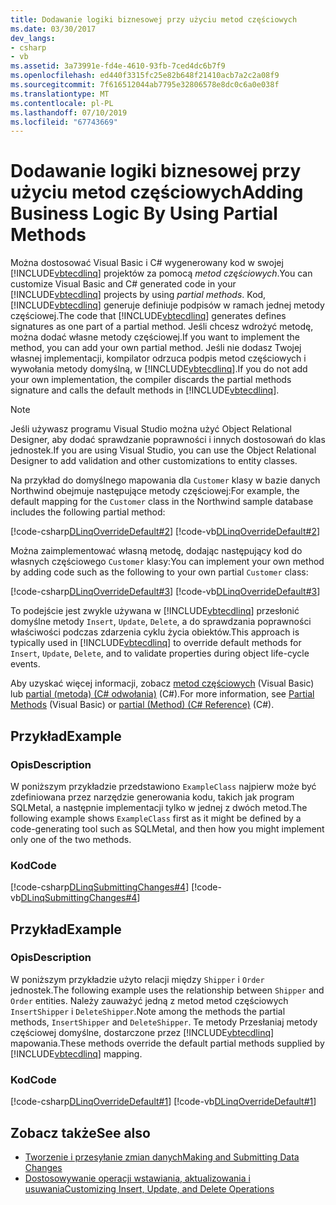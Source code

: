```yaml
---
title: Dodawanie logiki biznesowej przy użyciu metod częściowych
ms.date: 03/30/2017
dev_langs:
- csharp
- vb
ms.assetid: 3a73991e-fd4e-4610-93fb-7ced4dc6b7f9
ms.openlocfilehash: ed440f3315fc25e82b648f21410acb7a2c2a08f9
ms.sourcegitcommit: 7f616512044ab7795e32806578e8dc0c6a0e038f
ms.translationtype: MT
ms.contentlocale: pl-PL
ms.lasthandoff: 07/10/2019
ms.locfileid: "67743669"
---
```

# <a name="adding-business-logic-by-using-partial-methods"></a><span data-ttu-id="89f2f-102">Dodawanie logiki biznesowej przy użyciu metod częściowych</span><span class="sxs-lookup"><span data-stu-id="89f2f-102">Adding Business Logic By Using Partial Methods</span></span>
<span data-ttu-id="89f2f-103">Można dostosować Visual Basic i C# wygenerowany kod w swojej [!INCLUDE[vbtecdlinq](../../../../../../includes/vbtecdlinq-md.md)] projektów za pomocą *metod częściowych*.</span><span class="sxs-lookup"><span data-stu-id="89f2f-103">You can customize Visual Basic and C# generated code in your [!INCLUDE[vbtecdlinq](../../../../../../includes/vbtecdlinq-md.md)] projects by using *partial methods*.</span></span> <span data-ttu-id="89f2f-104">Kod, [!INCLUDE[vbtecdlinq](../../../../../../includes/vbtecdlinq-md.md)] generuje definiuje podpisów w ramach jednej metody częściowej.</span><span class="sxs-lookup"><span data-stu-id="89f2f-104">The code that [!INCLUDE[vbtecdlinq](../../../../../../includes/vbtecdlinq-md.md)] generates defines signatures as one part of a partial method.</span></span> <span data-ttu-id="89f2f-105">Jeśli chcesz wdrożyć metodę, można dodać własne metody częściowej.</span><span class="sxs-lookup"><span data-stu-id="89f2f-105">If you want to implement the method, you can add your own partial method.</span></span> <span data-ttu-id="89f2f-106">Jeśli nie dodasz Twojej własnej implementacji, kompilator odrzuca podpis metod częściowych i wywołania metody domyślną, w [!INCLUDE[vbtecdlinq](../../../../../../includes/vbtecdlinq-md.md)].</span><span class="sxs-lookup"><span data-stu-id="89f2f-106">If you do not add your own implementation, the compiler discards the partial methods signature and calls the default methods in [!INCLUDE[vbtecdlinq](../../../../../../includes/vbtecdlinq-md.md)].</span></span>  
  
> [!NOTE]
>  <span data-ttu-id="89f2f-107">Jeśli używasz programu Visual Studio można użyć Object Relational Designer, aby dodać sprawdzanie poprawności i innych dostosowań do klas jednostek.</span><span class="sxs-lookup"><span data-stu-id="89f2f-107">If you are using Visual Studio, you can use the Object Relational Designer to add validation and other customizations to entity classes.</span></span>  
  
 <span data-ttu-id="89f2f-108">Na przykład do domyślnego mapowania dla `Customer` klasy w bazie danych Northwind obejmuje następujące metody częściowej:</span><span class="sxs-lookup"><span data-stu-id="89f2f-108">For example, the default mapping for the `Customer` class in the Northwind sample database includes the following partial method:</span></span>  
  
 [!code-csharp[DLinqOverrideDefault#2](../../../../../../samples/snippets/csharp/VS_Snippets_Data/DLinqOverrideDefault/cs/northwind.cs#2)]
 [!code-vb[DLinqOverrideDefault#2](../../../../../../samples/snippets/visualbasic/VS_Snippets_Data/DLinqOverrideDefault/vb/northwind.vb#2)]  
  
 <span data-ttu-id="89f2f-109">Można zaimplementować własną metodę, dodając następujący kod do własnych częściowego `Customer` klasy:</span><span class="sxs-lookup"><span data-stu-id="89f2f-109">You can implement your own method by adding code such as the following to your own partial `Customer` class:</span></span>  
  
 [!code-csharp[DLinqOverrideDefault#3](../../../../../../samples/snippets/csharp/VS_Snippets_Data/DLinqOverrideDefault/cs/Program.cs#3)]
 [!code-vb[DLinqOverrideDefault#3](../../../../../../samples/snippets/visualbasic/VS_Snippets_Data/DLinqOverrideDefault/vb/Module1.vb#3)]  
  
 <span data-ttu-id="89f2f-110">To podejście jest zwykle używana w [!INCLUDE[vbtecdlinq](../../../../../../includes/vbtecdlinq-md.md)] przesłonić domyślne metody `Insert`, `Update`, `Delete`, a do sprawdzania poprawności właściwości podczas zdarzenia cyklu życia obiektów.</span><span class="sxs-lookup"><span data-stu-id="89f2f-110">This approach is typically used in [!INCLUDE[vbtecdlinq](../../../../../../includes/vbtecdlinq-md.md)] to override default methods for `Insert`, `Update`, `Delete`, and to validate properties during object life-cycle events.</span></span>  
  
 <span data-ttu-id="89f2f-111">Aby uzyskać więcej informacji, zobacz [metod częściowych](~/docs/visual-basic/programming-guide/language-features/procedures/partial-methods.md) (Visual Basic) lub [partial (metoda) (C# odwołania)](~/docs/csharp/language-reference/keywords/partial-method.md) (C#).</span><span class="sxs-lookup"><span data-stu-id="89f2f-111">For more information, see [Partial Methods](~/docs/visual-basic/programming-guide/language-features/procedures/partial-methods.md) (Visual Basic) or [partial (Method) (C# Reference)](~/docs/csharp/language-reference/keywords/partial-method.md) (C#).</span></span>  
  
## <a name="example"></a><span data-ttu-id="89f2f-112">Przykład</span><span class="sxs-lookup"><span data-stu-id="89f2f-112">Example</span></span>  
  
### <a name="description"></a><span data-ttu-id="89f2f-113">Opis</span><span class="sxs-lookup"><span data-stu-id="89f2f-113">Description</span></span>  
 <span data-ttu-id="89f2f-114">W poniższym przykładzie przedstawiono `ExampleClass` najpierw może być zdefiniowana przez narzędzie generowania kodu, takich jak program SQLMetal, a następnie implementacji tylko w jednej z dwóch metod.</span><span class="sxs-lookup"><span data-stu-id="89f2f-114">The following example shows `ExampleClass` first as it might be defined by a code-generating tool such as SQLMetal, and then how you might implement only one of the two methods.</span></span>  
  
### <a name="code"></a><span data-ttu-id="89f2f-115">Kod</span><span class="sxs-lookup"><span data-stu-id="89f2f-115">Code</span></span>  
 [!code-csharp[DLinqSubmittingChanges#4](../../../../../../samples/snippets/csharp/VS_Snippets_Data/DLinqSubmittingChanges/cs/Program.cs#4)]
 [!code-vb[DLinqSubmittingChanges#4](../../../../../../samples/snippets/visualbasic/VS_Snippets_Data/DLinqSubmittingChanges/vb/Module1.vb#4)]  
  
## <a name="example"></a><span data-ttu-id="89f2f-116">Przykład</span><span class="sxs-lookup"><span data-stu-id="89f2f-116">Example</span></span>  
  
### <a name="description"></a><span data-ttu-id="89f2f-117">Opis</span><span class="sxs-lookup"><span data-stu-id="89f2f-117">Description</span></span>  
 <span data-ttu-id="89f2f-118">W poniższym przykładzie użyto relacji między `Shipper` i `Order` jednostek.</span><span class="sxs-lookup"><span data-stu-id="89f2f-118">The following example uses the relationship between `Shipper` and `Order` entities.</span></span> <span data-ttu-id="89f2f-119">Należy zauważyć jedną z metod metod częściowych `InsertShipper` i `DeleteShipper`.</span><span class="sxs-lookup"><span data-stu-id="89f2f-119">Note among the methods the partial methods, `InsertShipper` and `DeleteShipper`.</span></span> <span data-ttu-id="89f2f-120">Te metody Przesłaniaj metody częściowej domyślne, dostarczone przez [!INCLUDE[vbtecdlinq](../../../../../../includes/vbtecdlinq-md.md)] mapowania.</span><span class="sxs-lookup"><span data-stu-id="89f2f-120">These methods override the default partial methods supplied by [!INCLUDE[vbtecdlinq](../../../../../../includes/vbtecdlinq-md.md)] mapping.</span></span>  
  
### <a name="code"></a><span data-ttu-id="89f2f-121">Kod</span><span class="sxs-lookup"><span data-stu-id="89f2f-121">Code</span></span>  
 [!code-csharp[DLinqOverrideDefault#1](../../../../../../samples/snippets/csharp/VS_Snippets_Data/DLinqOverrideDefault/cs/northwind.cs#1)]
 [!code-vb[DLinqOverrideDefault#1](../../../../../../samples/snippets/visualbasic/VS_Snippets_Data/DLinqOverrideDefault/vb/northwind.vb#1)]  
  
## <a name="see-also"></a><span data-ttu-id="89f2f-122">Zobacz także</span><span class="sxs-lookup"><span data-stu-id="89f2f-122">See also</span></span>

- [<span data-ttu-id="89f2f-123">Tworzenie i przesyłanie zmian danych</span><span class="sxs-lookup"><span data-stu-id="89f2f-123">Making and Submitting Data Changes</span></span>](../../../../../../docs/framework/data/adonet/sql/linq/making-and-submitting-data-changes.md)
- [<span data-ttu-id="89f2f-124">Dostosowywanie operacji wstawiania, aktualizowania i usuwania</span><span class="sxs-lookup"><span data-stu-id="89f2f-124">Customizing Insert, Update, and Delete Operations</span></span>](../../../../../../docs/framework/data/adonet/sql/linq/customizing-insert-update-and-delete-operations.md)
